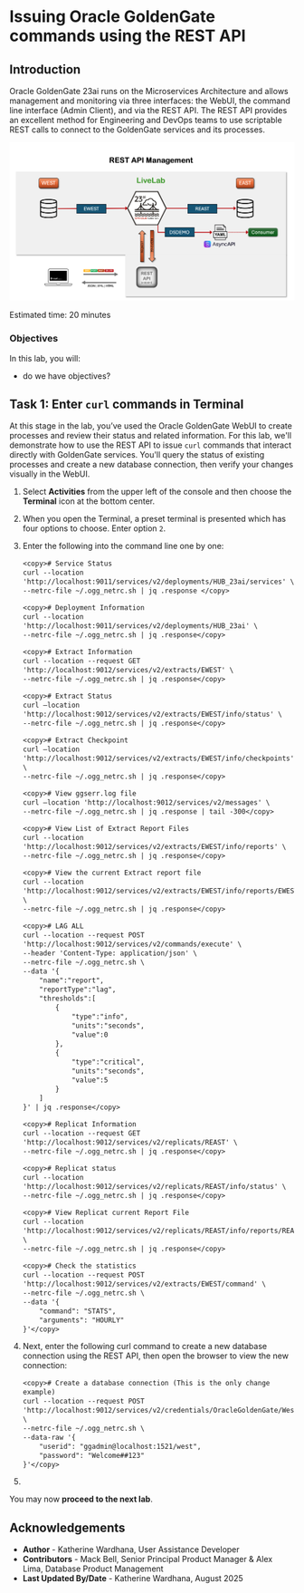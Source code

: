 # Issuing Oracle GoldenGate commands using the REST API

## Introduction

Oracle GoldenGate 23ai runs on the Microservices Architecture and allows management and monitoring via three interfaces: the WebUI, the command line interface (Admin Client), and via the REST API. The REST API provides an excellent method for Engineering and DevOps teams to use scriptable REST calls to connect to the GoldenGate services and its processes.


   ![Rest API management](./images/rest-api-manage.png " ")

Estimated time: 20 minutes

### Objectives

In this lab, you will:
* do we have objectives?

## Task 1: Enter `curl` commands in Terminal

At this stage in the lab, you’ve used the Oracle GoldenGate WebUI to create processes and review their status and related information. For this lab, we'll demonstrate how to use the REST API to issue `curl` commands that interact directly with GoldenGate services. You'll query the status of existing processes and create a new database connection, then verify your changes visually in the WebUI.

1. Select **Activities** from the upper left of the console and then choose the **Terminal** icon at the bottom center.

2. When you open the Terminal, a preset terminal is presented which has four options to choose. Enter option `2`.

3. Enter the following into the command line one by one:

    ```
    <copy># Service Status
    curl --location 'http://localhost:9011/services/v2/deployments/HUB_23ai/services' \
    --netrc-file ~/.ogg_netrc.sh | jq .response </copy>
    ```
    ```
    <copy># Deployment Information
    curl --location 'http://localhost:9011/services/v2/deployments/HUB_23ai' \
    --netrc-file ~/.ogg_netrc.sh | jq .response</copy>
    ```
    ```
    <copy># Extract Information
    curl --location --request GET 'http://localhost:9012/services/v2/extracts/EWEST' \
    --netrc-file ~/.ogg_netrc.sh | jq .response</copy>
    ```
    ```
    <copy># Extract Status
    curl –location 'http://localhost:9012/services/v2/extracts/EWEST/info/status' \
    --netrc-file ~/.ogg_netrc.sh | jq .response</copy>
    ```
    ```
    <copy># Extract Checkpoint
    curl –location 'http://localhost:9012/services/v2/extracts/EWEST/info/checkpoints' \
    --netrc-file ~/.ogg_netrc.sh | jq .response</copy>
    ```
    ```
    <copy># View ggserr.log file 
    curl –location 'http://localhost:9012/services/v2/messages' \
    --netrc-file ~/.ogg_netrc.sh | jq .response | tail -300</copy>
    ```
    ```
    <copy># View List of Extract Report Files
    curl --location 'http://localhost:9012/services/v2/extracts/EWEST/info/reports' \
    --netrc-file ~/.ogg_netrc.sh | jq .response</copy>
    ```
    ```
    <copy># View the current Extract report file
    curl --location 'http://localhost:9012/services/v2/extracts/EWEST/info/reports/EWEST.rpt' \
    --netrc-file ~/.ogg_netrc.sh | jq .response</copy>
    ```
    ```
    <copy># LAG ALL
    curl --location --request POST 'http://localhost:9012/services/v2/commands/execute' \
    --header 'Content-Type: application/json' \
    --netrc-file ~/.ogg_netrc.sh \
    --data '{
        "name":"report",
        "reportType":"lag",
        "thresholds":[
            {
                "type":"info",
                "units":"seconds",
                "value":0
            },
            {
                "type":"critical",
                "units":"seconds",
                "value":5
            }
        ]
    }' | jq .response</copy>
    ```
    ```
    <copy># Replicat Information
    curl --location --request GET 'http://localhost:9012/services/v2/replicats/REAST' \
    --netrc-file ~/.ogg_netrc.sh | jq .response</copy>
    ```
    ```
    <copy># Replicat status
    curl --location 'http://localhost:9012/services/v2/replicats/REAST/info/status' \
    --netrc-file ~/.ogg_netrc.sh | jq .response</copy>
    ```
    ```
    <copy># View Replicat current Report File
    curl --location 'http://localhost:9012/services/v2/replicats/REAST/info/reports/REAST.rpt' \
    --netrc-file ~/.ogg_netrc.sh | jq .response</copy>
    ```
    ```
    <copy># Check the statistics
    curl --location --request POST 'http://localhost:9012/services/v2/extracts/EWEST/command' \
    --netrc-file ~/.ogg_netrc.sh \
    --data '{
        "command": "STATS",
        "arguments": "HOURLY"
    }'</copy>
    ```
4. Next, enter the following curl command to create a new database connection using the REST API, then open the browser to view the new connection:

    ```
    <copy># Create a database connection (This is the only change example)
    curl --location --request POST 'http://localhost:9012/services/v2/credentials/OracleGoldenGate/WestDB' \
    --netrc-file ~/.ogg_netrc.sh \
    --data-raw '{
        "userid": "ggadmin@localhost:1521/west",
        "password": "Welcome##123"
    }'</copy>
    ```
5. 

You may now **proceed to the next lab**.

## Acknowledgements
* **Author** - Katherine Wardhana, User Assistance Developer
* **Contributors** - Mack Bell, Senior Principal Product Manager & Alex Lima, Database Product Management
* **Last Updated By/Date** - Katherine Wardhana, August 2025